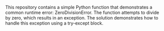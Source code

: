 This repository contains a simple Python function that demonstrates a common runtime error: ZeroDivisionError.  The function attempts to divide by zero, which results in an exception.  The solution demonstrates how to handle this exception using a try-except block.